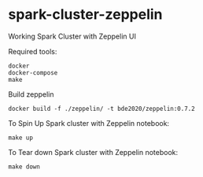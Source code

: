 # spark-cluster-zeppelin
Working Spark Cluster with Zeppelin UI

Required tools:
```
docker
docker-compose
make
```

Build zeppelin
```
docker build -f ./zeppelin/ -t bde2020/zeppelin:0.7.2
```

To Spin Up Spark cluster with Zeppelin notebook:
```
make up
```

To Tear down Spark cluster with Zeppelin notebook:
```
make down
```
